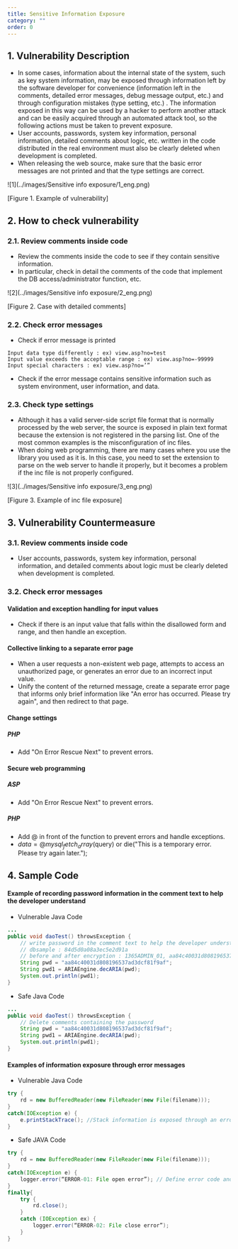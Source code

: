 ```yaml
---
title: Sensitive Information Exposure
category: ""
order: 0
---
```


## 1. Vulnerability Description
* In some cases, information about the internal state of the system, such as key system information, may be exposed through information left by the software developer for convenience (information left in the comments, detailed error messages, debug message output, etc.) and through configuration mistakes (type setting, etc.) . The information exposed in this way can be used by a hacker to perform another attack and can be easily acquired through an automated attack tool, so the following actions must be taken to prevent exposure.
* User accounts, passwords, system key information, personal information, detailed comments about logic, etc. written in the code distributed in the real environment must also be clearly deleted when development is completed.
* When releasing the web source, make sure that the basic error messages are not printed and that the type settings are correct.

![1](../images/Sensitive info exposure/1_eng.png)

[Figure 1. Example of vulnerability]

## 2. How to check vulnerability
### 2.1. Review comments inside code
* Review the comments inside the code to see if they contain sensitive information.
* In particular, check in detail the comments of the code that implement the DB access/administrator function, etc.

![2](../images/Sensitive info exposure/2_eng.png)

[Figure 2. Case with detailed comments]

### 2.2. Check error messages
* Check if error message is printed

```
Input data type differently : ex) view.asp?no=test
Input value exceeds the acceptable range : ex) view.asp?no=-99999
Input special characters : ex) view.asp?no=’”
```
* Check if the error message contains sensitive information such as system environment, user information, and data.

### 2.3. Check type settings
* Although it has a valid server-side script file format that is normally processed by the web server, the source is exposed in plain text format because the extension is not registered in the parsing list. One of the most common examples is the misconfiguration of inc files.
* When doing web programming, there are many cases where you use the library you used as it is. In this case, you need to set the extension to parse on the web server to handle it properly, but it becomes a problem if the inc file is not properly configured.

![3](../images/Sensitive info exposure/3_eng.png)

[Figure 3. Example of inc file exposure]

## 3. Vulnerability Countermeasure

### 3.1. Review comments inside code
* User accounts, passwords, system key information, personal information, and detailed comments about logic must be clearly deleted when development is completed.

### 3.2. Check error messages

#### Validation and exception handling for input values
* Check if there is an input value that falls within the disallowed form and range, and then handle an exception.

#### Collective linking to a separate error page
* When a user requests a non-existent web page, attempts to access an unauthorized page, or generates an error due to an incorrect input value.
* Unify the content of the returned message, create a separate error page that informs only brief information like "An error has occurred. Please try again", and then redirect to that page.

#### Change settings
##### PHP
* Add "On Error Rescue Next" to prevent errors.

#### Secure web programming
##### ASP
* Add "On Error Rescue Next" to prevent errors.
##### PHP
* Add @ in front of the function to prevent errors and handle exceptions.
* $data=@mysql_fetch_array($query) or die("This is a temporary error. Please try again later.");

## 4. Sample Code
#### Example of recording password information in the comment text to help the developer understand
* Vulnerable Java Code

```JAVA
...
public void daoTest() throwsException {
    // write password in the comment text to help the developer understand
    // dbsample : 84d5d0a08a3ec5e2d91a
    // before and after encryption : 1365ADMIN_01, aa84c40031d808196537ad3dcf81f9af
    String pwd = "aa84c40031d808196537ad3dcf81f9af";
    String pwd1 = ARIAEngine.decARIA(pwd);
    System.out.println(pwd1);
}
```

* Safe Java Code

```JAVA
...
public void daoTest() throwsException {
    // Delete comments containing the password
    String pwd = "aa84c40031d808196537ad3dcf81f9af";
    String pwd1 = ARIAEngine.decARIA(pwd);
    System.out.println(pwd1);
}
```

#### Examples of information exposure through error messages
* Vulnerable Java Code

```JAVA
try {
    rd = new BufferedReader(new FileReader(new File(filename)));
}
catch(IOException e) {
    e.printStackTrace(); //Stack information is exposed through an error message
}
```

* Safe JAVA Code

```JAVA
try {
    rd = new BufferedReader(new FileReader(new File(filename)));
}
catch(IOException e) {
    logger.error(“ERROR-01: File open error”); // Define error code and information separately, and log only minimum information
}
finally{
    try {
        rd.close();
    }
    catch (IOException ex) {
        logger.error(“ERROR-02: File close error”);
    }
}
```

